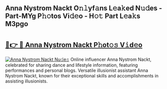 ## Anna Nystrom Nackt O𝚗𝚕yf𝚊ns L𝚎a𝚔ed N𝚞𝚍es - Part-MYg P𝚑𝚘tos Vi𝚍𝚎o - H𝚘𝚝 Part L𝚎a𝚔s M3pgo

# <h2><a href="http://kf5vx2q.oniu.top/?m=Anna+Nystrom+Nackt">🔗👉 🔴 Anna Nystrom Nackt P𝚑ot𝚘𝚜 V𝚒d𝚎o</a></h2>

[![Anna Nystrom Nackt Nu𝚍e𝚜](https://i.imgur.com/0qMVB7G.gif)](http://kf5vx2q.oniu.top/?m=Anna+Nystrom+Nackt)
Online influencer Anna Nystrom Nackt, celebrated for sharing dance and lifestyle information, featuring performances and personal blogs. Versatile illusionist assistant Anna Nystrom Nackt, known for their exceptional skills and accomplishments in assisting illusionists.  
